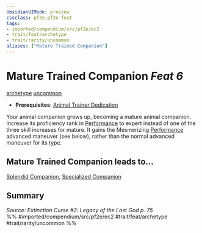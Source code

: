```yaml
---
obsidianUIMode: preview
cssclass: pf2e,pf2e-feat
tags:
- imported/compendium/src/pf2e/ec2
- trait/feat/archetype
- trait/rarity/uncommon
aliases: ["Mature Trained Companion"]
---
```

# Mature Trained Companion  *Feat 6*  
[archetype](archetype.md)  [uncommon](uncommon.md)  

- **Prerequisites**: [Animal Trainer Dedication](animal-trainer-dedication-ec2.md)

Your animal companion grows up, becoming a mature animal companion. Increase its proficiency rank in [Performance](../skills.md#Performance) to expert instead of one of the three skill increases for mature. It gains the Mesmerizing [Performance](../skills.md#Performance) advanced maneuver (see below), rather than the normal advanced maneuver for its type.

## Mature Trained Companion leads to...

[Splendid Companion](splendid-companion-ec2.md), [Specialized Companion](specialized-companion-ec2.md)

## Summary

*Source: Extinction Curse #2: Legacy of the Lost God p. 75*  
%% #imported/compendium/src/pf2e/ec2 #trait/feat/archetype #trait/rarity/uncommon %%